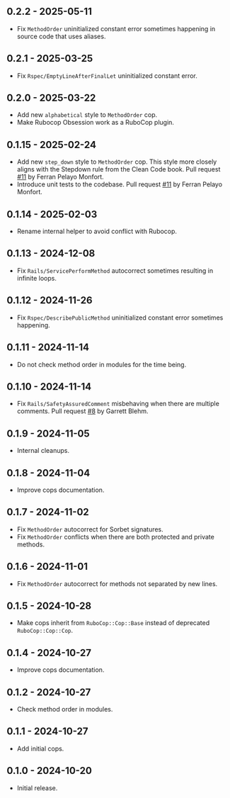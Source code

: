 ## 0.2.2 - 2025-05-11

- Fix `MethodOrder` uninitialized constant error sometimes happening in source
  code that uses aliases.

## 0.2.1 - 2025-03-25

- Fix `Rspec/EmptyLineAfterFinalLet` uninitialized constant error.

## 0.2.0 - 2025-03-22

- Add new `alphabetical` style to `MethodOrder` cop.
- Make Rubocop Obsession work as a RuboCop plugin.

## 0.1.15 - 2025-02-24

- Add new `step_down` style to `MethodOrder` cop. This style more closely
  aligns with the Stepdown rule from the Clean Code book. Pull request
  [#11](https://github.com/jeromedalbert/rubocop-obsession/pull/11) by Ferran
  Pelayo Monfort.
- Introduce unit tests to the codebase. Pull request
  [#11](https://github.com/jeromedalbert/rubocop-obsession/pull/11) by Ferran
  Pelayo Monfort.

## 0.1.14 - 2025-02-03

- Rename internal helper to avoid conflict with Rubocop.

## 0.1.13 - 2024-12-08

- Fix `Rails/ServicePerformMethod` autocorrect sometimes resulting in infinite
  loops.

## 0.1.12 - 2024-11-26

- Fix `Rspec/DescribePublicMethod` uninitialized constant error sometimes
  happening.

## 0.1.11 - 2024-11-14

- Do not check method order in modules for the time being.

## 0.1.10 - 2024-11-14

- Fix `Rails/SafetyAssuredComment` misbehaving when there are multiple
  comments. Pull request
  [#8](https://github.com/jeromedalbert/rubocop-obsession/pull/8) by Garrett
  Blehm.

## 0.1.9 - 2024-11-05

- Internal cleanups.

## 0.1.8 - 2024-11-04

- Improve cops documentation.

## 0.1.7 - 2024-11-02

- Fix `MethodOrder` autocorrect for Sorbet signatures.
- Fix `MethodOrder` conflicts when there are both protected and private
  methods.

## 0.1.6 - 2024-11-01

- Fix `MethodOrder` autocorrect for methods not separated by new lines.

## 0.1.5 - 2024-10-28

- Make cops inherit from `RuboCop::Cop::Base` instead of deprecated
  `RuboCop::Cop::Cop`.

## 0.1.4 - 2024-10-27

- Improve cops documentation.

## 0.1.2 - 2024-10-27

- Check method order in modules.

## 0.1.1 - 2024-10-27

- Add initial cops.

## 0.1.0 - 2024-10-20

- Initial release.
